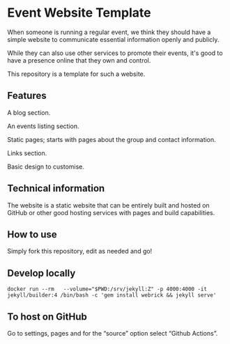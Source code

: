 # Event Website Template

When someone is running a regular event, we think they should have a simple website to communicate essential information openly and publicly.

While they can also use other services to promote their events, it's good to have a presence online that they own and control.

This repository is a template for such a website.

## Features

A blog section.

An events listing section.

Static pages; starts with pages about the group and contact information.

Links section.

Basic design to customise.

## Technical information

The website is a static website that can be entirely built and hosted on GitHub or other good hosting services with pages and build capabilities.

## How to use

Simply fork this repository, edit as needed and go!

## Develop locally

```
docker run --rm   --volume="$PWD:/srv/jekyll:Z" -p 4000:4000 -it jekyll/builder:4 /bin/bash -c 'gem install webrick && jekyll serve'
```

## To host on GitHub

Go to settings, pages and for the “source” option select “Github Actions”.


